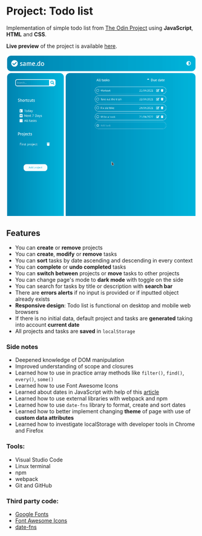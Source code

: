 # Project: Todo list

Implementation of simple todo list from [The Odin Project](https://www.theodinproject.com/paths/full-stack-javascript/courses/javascript/lessons/todo-list) using **JavaScript**, **HTML** and **CSS**.

**Live preview** of the project is available [here](https://alternateved.github.io/todo-list/).

![Demo](/dist/images/peek.gif)

## **Features**
* You can **create** or **remove** projects
* You can **create**, **modify** or **remove** tasks
* You can **sort** tasks by date ascending and descending in every context
* You can **complete** or **undo completed** tasks
* You can **switch between** projects or **move** tasks to other projects
* You can change page's mode to **dark mode** with toggle on the side
* You can search for tasks by title or description with **search bar**
* There are **errors alerts** if no input is provided or if inputted object already exists
* **Responsive design**: Todo list is functional on desktop and mobile web browsers
* If there is no initial data, default project and tasks are **generated** taking into account **current date**
* All projects and tasks are **saved** in `localStorage`

### **Side notes**
* Deepened knowledge of DOM manipulation
* Improved understanding of scope and closures
* Learned how to use in practice array methods like `filter()`, `find()`, `every()`, `some()`
* Learned how to use Font Awesome Icons
* Learned about dates in JavaScript with help of this [article](https://css-tricks.com/everything-you-need-to-know-about-date-in-javascript/)
* Learned how to use external libraries with webpack and npm
* Learned how to use `date-fns` library to format, create and sort dates
* Learned how to better implement changing **theme** of page with use of **custom data attributes**
* Learned how to investigate localStorage with developer tools in Chrome and Firefox  

### **Tools:**
* Visual Studio Code
* Linux terminal
* npm
* webpack
* Git and GitHub


### **Third party code:**
* [Google Fonts](https://fonts.google.com/)
* [Font Awesome Icons](https://fontawesome.com/)
* [date-fns](https://date-fns.org/)